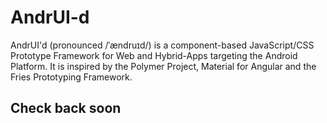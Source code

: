 AndrUI-d
========

AndrUI'd (pronounced /ˈændruɪd/) is a component-based JavaScript/CSS Prototype Framework for Web and Hybrid-Apps targeting the Android Platform. It is inspired by the Polymer Project, Material for Angular and the Fries Prototyping Framework.

## Check back soon 
